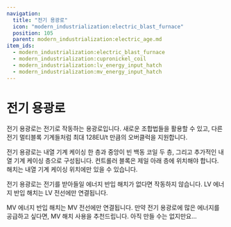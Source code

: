 ```yaml
---
navigation:
  title: "전기 용광로"
  icon: "modern_industrialization:electric_blast_furnace"
  position: 105
  parent: modern_industrialization:electric_age.md
item_ids:
  - modern_industrialization:electric_blast_furnace
  - modern_industrialization:cupronickel_coil
  - modern_industrialization:lv_energy_input_hatch
  - modern_industrialization:mv_energy_input_hatch
---
```


# 전기 용광로

전기 용광로는 전기로 작동하는 용광로입니다. 새로운 조합법들을 활용할 수 있고, 다른 전기 멀티블록 기계들처럼 최대 128EU/t 만큼의 오버클럭을 지원합니다.

<Recipe id="modern_industrialization:electric_age/machine/electric_blast_furnace_asbl" />

전기 용광로는 내열 기계 케이싱 한 층과 중앙이 빈 백동 코일 두 층, 그리고 추가적인 내열 기계 케이싱 층으로 구성됩니다. 컨트롤러 블록은 제일 아래 층에 위치해야 합니다. 해치는 내열 기계 케이싱 위치에만 있을 수 있습니다.

<Recipe id="modern_industrialization:materials/cupronickel/craft/coil" />

전기 용광로는 전기를 받아들일 에너지 반입 해치가 없다면 작동하지 않습니다. LV 에너지 반입 해치는 LV 전선에만 연결됩니다.

<Recipe id="modern_industrialization:hatches/basic/energy_input_hatch" />

MV 에너지 반입 해치는 MV 전선에만 연결됩니다. 만약 전기 용광로에 많은 에너지를 공급하고 싶다면, MV 해치 사용을 추천드립니다. 아직 만들 수는 없지만요...

<Recipe id="modern_industrialization:hatches/advanced/energy_input_hatch" />

